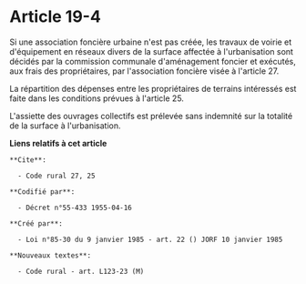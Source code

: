 # Article 19-4

Si une association foncière urbaine n'est pas créée, les travaux de voirie et d'équipement en réseaux divers de la surface
affectée à l'urbanisation sont décidés par la commission communale d'aménagement foncier et exécutés, aux frais des
propriétaires, par l'association foncière visée à l'article 27.

La répartition des dépenses entre les propriétaires de terrains intéressés est faite dans les conditions prévues à l'article
25.

L'assiette des ouvrages collectifs est prélevée sans indemnité sur la totalité de la surface à l'urbanisation.

**Liens relatifs à cet article**

	**Cite**:

	  - Code rural 27, 25

	**Codifié par**:

	  - Décret n°55-433 1955-04-16

	**Créé par**:

	  - Loi n°85-30 du 9 janvier 1985 - art. 22 () JORF 10 janvier 1985

	**Nouveaux textes**:

	  - Code rural - art. L123-23 (M)
